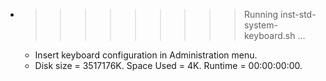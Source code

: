 * >>>>>>>>> Running inst-std-system-keyboard.sh ...
  * Insert keyboard configuration in Administration menu.
  * Disk size = 3517176K. Space Used = 4K. Runtime = 00:00:00:00.
